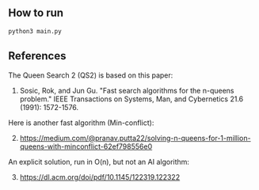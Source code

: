## How to run

```sh
python3 main.py
```

## References
The Queen Search 2 (QS2) is based on this paper:

1. Sosic, Rok, and Jun Gu. "Fast search algorithms for the n-queens problem." IEEE Transactions on Systems, Man, and Cybernetics 21.6 (1991): 1572-1576.

Here is another fast algorithm (Min-conflict): 

2. https://medium.com/@pranav.putta22/solving-n-queens-for-1-million-queens-with-minconflict-62ef798556e0

An explicit solution, run in O(n), but not an AI algorithm:

3. https://dl.acm.org/doi/pdf/10.1145/122319.122322